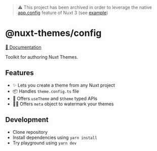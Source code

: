 > :warning: This project has been archived in order to leverage the native [app.config](https://v3.nuxtjs.org/guide/features/app-config) feature of Nuxt 3 (see [example](https://github.com/nuxt-themes/starter/blob/main/theme/app.config.ts))

# @nuxt-themes/config

[📜 Documentation](https://nuxt-themes.netlify.app)

Toolkit for authoring Nuxt Themes.

## Features

- ✨ Lets you create a theme from any Nuxt project
- 📦 Handles `theme.config.ts` file
- 🎨 Offers `useTheme` and `$theme` typed APIs
- 👨‍🎨 Offers `meta` object to watermark your themes

## Development

- Clone repository
- Install dependencies using `yarn install`
- Try playground using `yarn dev`
